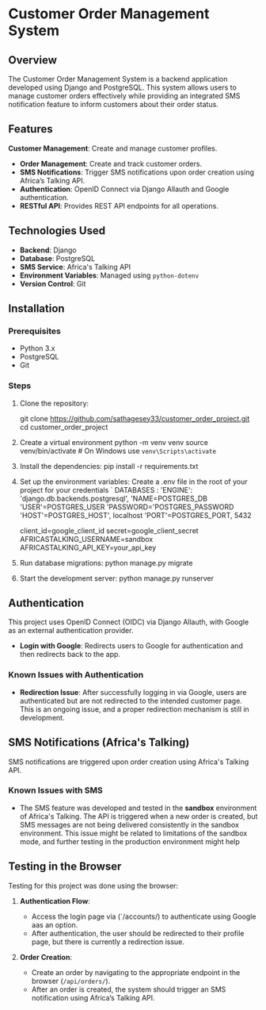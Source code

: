 # Customer Order Management System

## Overview

The Customer Order Management System is a backend application developed using Django and PostgreSQL. This system allows users to manage customer orders effectively while providing an integrated SMS notification feature to inform customers about their order status.

## Features

**Customer Management**: Create and manage customer profiles.
- **Order Management**: Create and track customer orders.
- **SMS Notifications**: Trigger SMS notifications upon order creation using Africa’s Talking API.
- **Authentication**: OpenID Connect  via Django Allauth and Google authentication.
- **RESTful API**: Provides REST API endpoints for all operations.

## Technologies Used

- **Backend**: Django
- **Database**: PostgreSQL
- **SMS Service**: Africa's Talking API
- **Environment Variables**: Managed using `python-dotenv`
- **Version Control**: Git

## Installation

### Prerequisites

- Python 3.x
- PostgreSQL
- Git

### Steps

1. Clone the repository:
   
   git clone https://github.com/sathagesey33/customer_order_project.git
   cd customer_order_project

2. Create a virtual environment
    python -m venv venv
    source venv/bin/activate  # On Windows use `venv\Scripts\activate`

3. Install the dependencies:
    pip install -r requirements.txt

4. Set up the environment variables:
    Create a .env file in the root of your project for your credentials
    `    DATABASES :
        'ENGINE': 'django.db.backends.postgresql',
        'NAME=POSTGRES_DB
        'USER'=POSTGRES_USER
        'PASSWORD='POSTGRES_PASSWORD
        'HOST'=POSTGRES_HOST', localhost
        'PORT'=POSTGRES_PORT, 5432


    client_id=google_client_id
   secret=google_client_secret
    AFRICASTALKING_USERNAME=sandbox
    AFRICASTALKING_API_KEY=your_api_key




5. Run database migrations:
    python manage.py migrate

6. Start the development server:
    python manage.py runserver


## Authentication
This project uses OpenID Connect (OIDC) via Django Allauth, with Google as an external authentication provider.

- **Login with Google**: Redirects users to Google for authentication and then redirects back to the app.

### Known Issues with Authentication
- **Redirection Issue**: After successfully logging in via Google, users are authenticated but are not redirected to the intended customer page. This is an ongoing issue, and a proper redirection mechanism is still in development.


## SMS Notifications (Africa's Talking)
SMS notifications are triggered upon order creation using Africa's Talking API.

### Known Issues with SMS
- The SMS feature was developed and tested in the **sandbox** environment of Africa's Talking. The API is triggered when a new order is created, but SMS messages are not being delivered consistently in the sandbox environment. This issue might be related to limitations of the sandbox mode, and further testing in the production environment might help



## Testing in the Browser
Testing for this project was done using the browser:
1. **Authentication Flow**: 
   - Access the login page via (`/accounts/) to authenticate using Google aas an option.
   - After authentication, the user should be redirected to their profile page, but there is currently a redirection issue.


2. **Order Creation**:
   - Create an order by navigating to the appropriate endpoint in the browser (`/api/orders/`).
   - After an order is created, the system should trigger an SMS notification using Africa’s Talking API.

